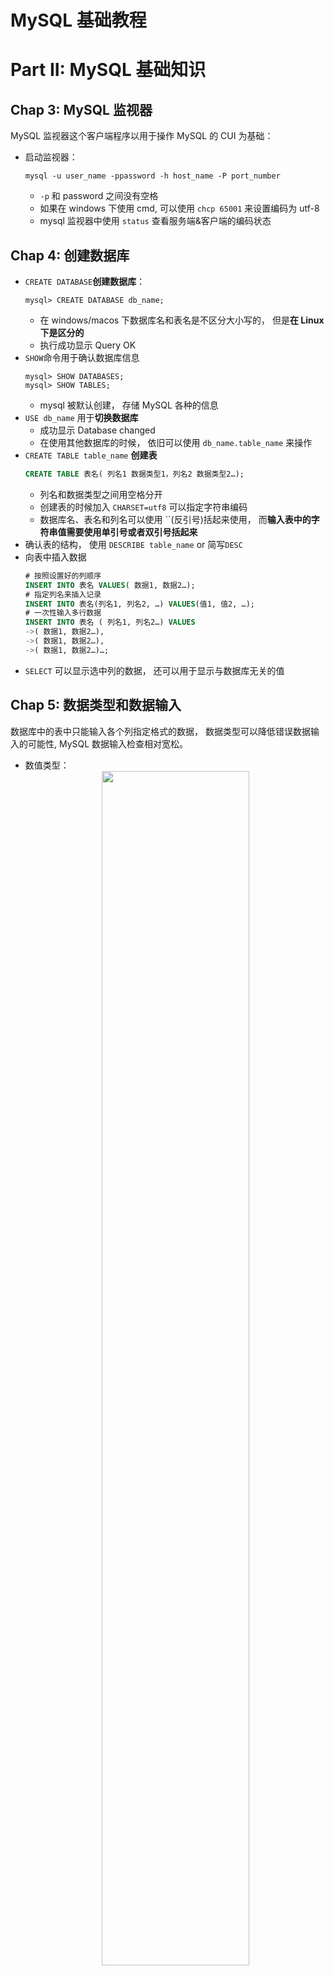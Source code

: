 # MySQL 基础教程
# Part II: MySQL 基础知识
## Chap 3: MySQL 监视器
MySQL 监视器这个客户端程序以用于操作 MySQL 的 CUI 为基础：
* 启动监视器：
    ```shell
    mysql -u user_name -ppassword -h host_name -P port_number
    ```
    * `-p` 和 password 之间没有空格
    * 如果在 windows 下使用 cmd, 可以使用 `chcp 65001` 来设置编码为 utf-8
    * mysql 监视器中使用 `status` 查看服务端&客户端的编码状态

## Chap 4: 创建数据库
* `CREATE DATABASE`**创建数据库**：
    ```console
    mysql> CREATE DATABASE db_name;
    ```
    * 在 windows/macos 下数据库名和表名是不区分大小写的， 但是**在 Linux 下是区分的**
    * 执行成功显示 Query OK
* `SHOW`命令用于确认数据库信息
   ```console
   mysql> SHOW DATABASES;
   mysql> SHOW TABLES;
   ``` 
   * mysql 被默认创建， 存储 MySQL 各种的信息
* `USE db_name` 用于**切换数据库**
  * 成功显示 Database changed
  * 在使用其他数据库的时候， 依旧可以使用 `db_name.table_name` 来操作
* `CREATE TABLE table_name` **创建表**
    ```sql
    CREATE TABLE 表名( 列名1 数据类型1，列名2 数据类型2…);
    ```
    * 列名和数据类型之间用空格分开
    * 创建表的时候加入 `CHARSET=utf8` 可以指定字符串编码
    * 数据库名、表名和列名可以使用 ``(反引号)括起来使用， 而**输入表中的字符串值需要使用单引号或者双引号括起来**
* 确认表的结构， 使用 `DESCRIBE table_name` or 简写`DESC` 
* 向表中插入数据 
    ```sql
    # 按照设置好的列顺序
    INSERT INTO 表名 VALUES( 数据1, 数据2…);
    # 指定列名来插入记录
    INSERT INTO 表名(列名1, 列名2, …) VALUES(值1, 值2, …);
    # 一次性输入多行数据
    INSERT INTO 表名 ( 列名1, 列名2…) VALUES 
    ->( 数据1, 数据2…),
    ->( 数据1, 数据2…),
    ->( 数据1, 数据2…)…;
    ```
* `SELECT` 可以显示选中列的数据， 还可以用于显示与数据库无关的值

## Chap 5:  数据类型和数据输入
数据库中的表中只能输入各个列指定格式的数据， 数据类型可以降低错误数据输入的可能性, MySQL 数据输入检查相对宽松。
* 数值类型：<div align=center><img src="https://i.imgur.com/xlwLUJ9.png" width="70%"/></div>
  * 数值类型可以加正负号以及科学输入法
* 字符串类型：<div align=center><img src="https://i.imgur.com/QSKVUFh.png" width="70%"/></div>
  * 在 4.0 以前 VARCHAR/ CHAR 的位数单位为字节， 4.1 之后变成了字符数
  * 字符串数据在输入的时候要使用单括号或者双括号括起来， 实际的 `'` 则需要转义
* 日期与时间：<div align=center><img src="https://i.imgur.com/owQa6wk.png" width="70%"/></div>